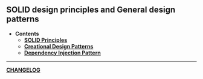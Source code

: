 ## **SOLID** design principles and General **design patterns**

* **Contents**
    * [**SOLID Principles**](SOLID/SOLID.md)  
    * [**Creational Design Patterns**](CREATIONAL-PATTERNS/PATTERN.md)
    * [**Dependency Injection Pattern**](DI/PATTERN.md)


---
[**CHANGELOG**](./CHANGELOG.md)


